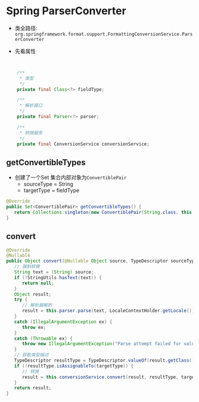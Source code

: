 # Spring ParserConverter
- 类全路径: `org.springframework.format.support.FormattingConversionService.ParserConverter`

- 先看属性

```java


    /**
     * 类型
     */
    private final Class<?> fieldType;

    /**
     * 解析接口
     */
    private final Parser<?> parser;

    /**
     * 转换服务
     */
    private final ConversionService conversionService;

```







## getConvertibleTypes



- 创建了一个Set 集合内部对象为`ConvertiblePair`
  - sourceType = String
  - targetType = fieldType

```java
@Override
public Set<ConvertiblePair> getConvertibleTypes() {
   return Collections.singleton(new ConvertiblePair(String.class, this.fieldType));
}
```





## convert



```java
@Override
@Nullable
public Object convert(@Nullable Object source, TypeDescriptor sourceType, TypeDescriptor targetType) {
   // 强制转换
   String text = (String) source;
   if (!StringUtils.hasText(text)) {
      return null;
   }
   Object result;
   try {
      // 解析器解析
      result = this.parser.parse(text, LocaleContextHolder.getLocale());
   }
   catch (IllegalArgumentException ex) {
      throw ex;
   }
   catch (Throwable ex) {
      throw new IllegalArgumentException("Parse attempt failed for value [" + text + "]", ex);
   }
   // 获取类型描述
   TypeDescriptor resultType = TypeDescriptor.valueOf(result.getClass());
   if (!resultType.isAssignableTo(targetType)) {
      // 转换
      result = this.conversionService.convert(result, resultType, targetType);
   }
   return result;
}
```